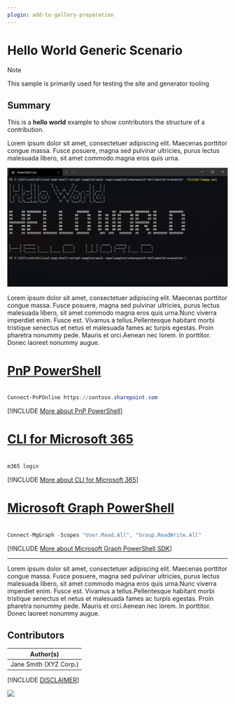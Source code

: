 ```yaml
---
plugin: add-to-gallery-preparation
---
```


# Hello World Generic Scenario

> [!Note]
> This sample is primarily used for testing the site and generator tooling

## Summary

This is a **hello world** example to show contributors the structure of a contribution.

Lorem ipsum dolor sit amet, consectetuer adipiscing elit. Maecenas porttitor congue massa. Fusce posuere, magna sed pulvinar ultricies, purus lectus malesuada libero, sit amet commodo magna eros quis urna.

![Example Screenshot](assets/example.png)

Lorem ipsum dolor sit amet, consectetuer adipiscing elit. Maecenas porttitor congue massa. Fusce posuere, magna sed pulvinar ultricies, purus lectus malesuada libero, sit amet commodo magna eros quis urna.Nunc viverra imperdiet enim. Fusce est. Vivamus a tellus.Pellentesque habitant morbi tristique senectus et netus et malesuada fames ac turpis egestas. Proin pharetra nonummy pede. Mauris et orci.Aenean nec lorem. In porttitor. Donec laoreet nonummy augue.

# [PnP PowerShell](#tab/pnpps)

```powershell

Connect-PnPOnline https://contoso.sharepoint.com

```
[!INCLUDE [More about PnP PowerShell](../../docfx/includes/MORE-PNPPS.md)]

# [CLI for Microsoft 365](#tab/m365cli-ps)

```powershell

m365 login

```
[!INCLUDE [More about CLI for Microsoft 365](../../docfx/includes/MORE-CLIM365.md)]
# [Microsoft Graph PowerShell](#tab/graphps)

```powershell

Connect-MgGraph -Scopes "User.Read.All", "Group.ReadWrite.All"

```
[!INCLUDE [More about Microsoft Graph PowerShell SDK](../../docfx/includes/MORE-GRAPHSDK.md)]
***

Lorem ipsum dolor sit amet, consectetuer adipiscing elit. Maecenas porttitor congue massa. Fusce posuere, magna sed pulvinar ultricies, purus lectus malesuada libero, sit amet commodo magna eros quis urna.Nunc viverra imperdiet enim. Fusce est. Vivamus a tellus.Pellentesque habitant morbi tristique senectus et netus et malesuada fames ac turpis egestas. Proin pharetra nonummy pede. Mauris et orci.Aenean nec lorem. In porttitor. Donec laoreet nonummy augue.

## Contributors

| Author(s) |
|-----------|
| Jane Smith (XYZ Corp.) |


[!INCLUDE [DISCLAIMER](../../docfx/includes/DISCLAIMER.md)]

<img src="https://telemetry.sharepointpnp.com/script-samples/scripts/test-generic-helloworld-scenario" aria-hidden="true" />